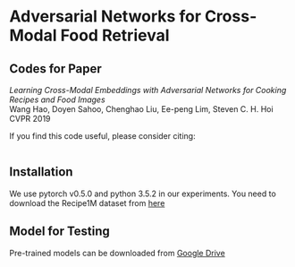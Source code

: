 # Adversarial Networks for Cross-Modal Food Retrieval
## Codes for Paper  
*Learning Cross-Modal Embeddings with Adversarial Networks for Cooking Recipes and Food Images*  
Wang Hao, Doyen Sahoo, Chenghao Liu, Ee-peng Lim, Steven C. H. Hoi   
CVPR 2019  

If you find this code useful, please consider citing:
```
```
## Installation
We use pytorch v0.5.0 and python 3.5.2 in our experiments.
You need to download the Recipe1M dataset from [here](http://im2recipe.csail.mit.edu/dataset)


## Model for Testing
Pre-trained models can be downloaded from [Google Drive](https://drive.google.com/drive/folders/1svtpy-sD4pcaFfLGQNGaPIVjrKr-lhsT?usp=sharing)
